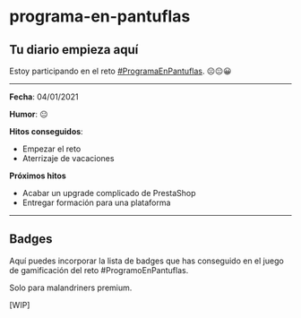 # programa-en-pantuflas

## **Tu diario empieza aquí**

Estoy participando en el reto [#ProgramaEnPantuflas](https://github.com/delineas/reto-programa-en-pantuflas).
☹️😐😀

---

**Fecha**: 04/01/2021

**Humor**: 😐

**Hitos conseguidos**:

*   Empezar el reto
*   Aterrizaje de vacaciones

**Próximos hitos**

*   Acabar un upgrade complicado de PrestaShop
*   Entregar formación para una plataforma

---




## **Badges**

Aquí puedes incorporar la lista de badges que has conseguido en el juego de gamificación del reto #ProgramoEnPantuflas.

Solo para malandriners premium.

\[WIP\]
